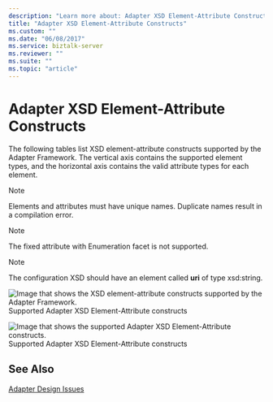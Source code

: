 ```yaml
---
description: "Learn more about: Adapter XSD Element-Attribute Constructs"
title: "Adapter XSD Element-Attribute Constructs"
ms.custom: ""
ms.date: "06/08/2017"
ms.service: biztalk-server
ms.reviewer: ""
ms.suite: ""
ms.topic: "article"
---
```

# Adapter XSD Element-Attribute Constructs
The following tables list XSD element-attribute constructs supported by the Adapter Framework. The vertical axis contains the supported element types, and the horizontal axis contains the valid attribute types for each element.  
  
> [!NOTE]
>  Elements and attributes must have unique names. Duplicate names result in a compilation error.  
  
> [!NOTE]
>  The fixed attribute with Enumeration facet is not supported.  
  
> [!NOTE]
>  The configuration XSD should have an element called **uri** of type xsd:string.  
  
 ![Image that shows the XSD element-attribute constructs supported by the Adapter Framework.](../core/media/ebiz-prog-custadapt-element1.gif "ebiz_prog_custadapt_element1")  
Supported Adapter XSD Element-Attribute constructs  
  
 ![Image that shows the supported Adapter XSD Element-Attribute constructs.](../core/media/ebiz-prog-custadapt-element2.gif "ebiz_prog_custadapt_element2")  
Supported Adapter XSD Element-Attribute constructs  
  
## See Also  
 [Adapter Design Issues](../core/adapter-design-issues.md)
